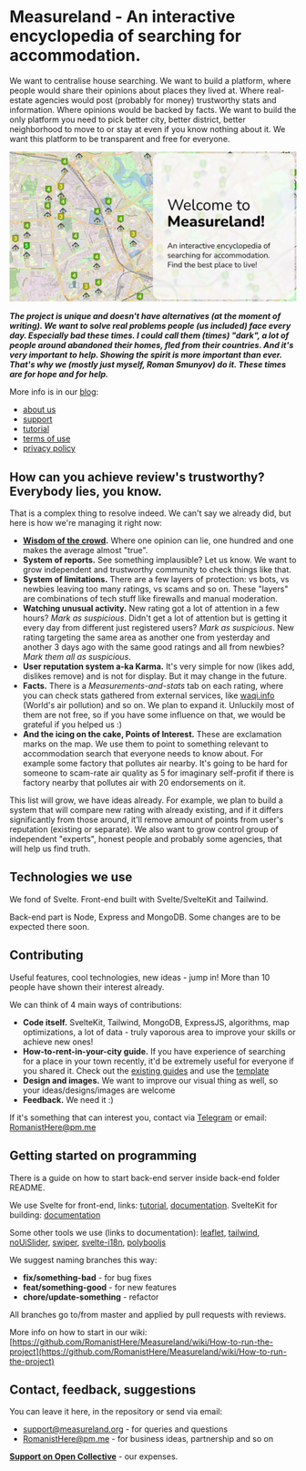 # Measureland - An interactive encyclopedia of searching for accommodation.

We want to centralise house searching. We want to build a platform, where people would share their opinions about places they lived at. Where real-estate agencies would post (probably for money) trustworthy stats and information. Where opinions would be backed by facts. We want to build the only platform you need to pick better city, better district, better neighborhood to move to or stay at even if you know nothing about it. We want this platform to be transparent and free for everyone.

![Measureland banner](static/images/preview/rectangle_en_150.jpg)

***The project is unique and doesn't have alternatives (at the moment of writing). We want to solve real problems people (us included) face every day. Especially bad these times. I could call them (times) "dark", a lot of people around abandoned their homes, fled from their countries. And it's very important to help. Showing the spirit is more important than ever. That's why we (mostly just myself, Roman Smunyov) do it. These times are for hope and for help.***

More info is in our [blog](https://measureland.org/blog):
- [about us](https://measureland.org/blog/about-us)
- [support](https://measureland.org/blog/support)
- [tutorial](https://measureland.org/blog/tutorial)
- [terms of use](https://measureland.org/blog/terms-of-use)
- [privacy policy](https://measureland.org/blog/privacy-policy)

## How can you achieve review's trustworthy? Everybody lies, you know.

That is a complex thing to resolve indeed. We can't say we already did, but here is how we're managing it right now:
- **[Wisdom of the crowd](https://en.wikipedia.org/wiki/Wisdom_of_the_crowd).** Where one opinion can lie, one hundred and one makes the average almost "true".
- **System of reports.** See something implausible? Let us know. We want to grow independent and trustworthy community to check things like that.
- **System of limitations.** There are a few layers of protection: vs bots, vs newbies leaving too many ratings, vs scams and so on. These "layers" are combinations of tech stuff like firewalls and manual moderation.
- **Watching unusual activity.** New rating got a lot of attention in a few hours? *Mark as suspicious*. Didn't get a lot of attention but is getting it every day from different just registered users? *Mark as suspicious*. New rating targeting the same area as another one from yesterday and another 3 days ago with the same good ratings and all from newbies? *Mark them all as suspicious*.
- **User reputation system a-ka Karma.** It's very simple for now (likes add, dislikes remove) and is not for display. But it may change in the future.
- **Facts.** There is a *Measurements-and-stats* tab on each rating, where you can check stats gathered from external services, like [waqi.info](https://waqi.info/) (World's air pollution) and so on. We plan to expand it. Unluckily most of them are not free, so if you have some influence on that, we would be grateful if you helped us :)
- **And the icing on the cake, Points of Interest.** These are exclamation marks on the map. We use them to point to something relevant to accommodation search that everyone needs to know about. For example some factory that pollutes air nearby. It's going to be hard for someone to scam-rate air quality as 5 for imaginary self-profit if there is factory nearby that pollutes air with 20 endorsements on it.

This list will grow, we have ideas already. For example, we plan to build a system that will compare new rating with already existing, and if it differs significantly from those around, it'll remove amount of points from user's reputation (existing or separate). We also want to grow control group of independent "experts", honest people and probably some agencies, that will help us find truth.

## Technologies we use

We fond of Svelte. Front-end built with Svelte/SvelteKit and Tailwind.

Back-end part is Node, Express and MongoDB. Some changes are to be expected there soon.

## Contributing

Useful features, cool technologies, new ideas - jump in! More than 10 people have shown their interest already.

We can think of 4 main ways of contributions:
- **Code itself.** SvelteKit, Tailwind, MongoDB, ExpressJS, algorithms, map optimizations, a lot of data - truly vaporous area to improve your skills or achieve new ones!
- **How-to-rent-in-your-city guide.** If you have experience of searching for a place in your town recently, it'd be extremely useful for everyone if you shared it. Check out the [existing guides](https://measureland.org/blog) and use the [template](src/markdown/guides/en/minsk-belarus.md)
- **Design and images.** We want to improve our visual thing as well, so your ideas/designs/images are welcome
- **Feedback.** We need it :)

If it's something that can interest you, contact via [Telegram](https://t.me/measurelandBot) or email: RomanistHere@pm.me

## Getting started on programming

There is a guide on how to start back-end server inside back-end folder README.

We use Svelte for front-end, links: [tutorial](https://svelte.dev/tutorial), [documentation](https://svelte.dev/docs). SvelteKit for building: [documentation](https://kit.svelte.dev/docs)

Some other tools we use (links to documentation): [leaflet](https://leafletjs.com/), [tailwind](https://tailwindcss.com/docs), [noUiSlider](https://refreshless.com/nouislider/), [swiper](https://swiperjs.com/svelte), [svelte-i18n](https://github.com/kaisermann/svelte-i18n), [polybooljs](https://github.com/velipso/polybooljs)

We suggest naming branches this way:

- **fix/something-bad** - for bug fixes
- **feat/something-good** - for new features
- **chore/update-something** - refactor

All branches go to/from master and applied by pull requests with reviews.

More info on how to start in our wiki: [https://github.com/RomanistHere/Measureland/wiki/How-to-run-the-project](https://github.com/RomanistHere/Measureland/wiki/How-to-run-the-project)

## Contact, feedback, suggestions

You can leave it here, in the repository or send via email:
- support@measureland.org - for queries and questions
- RomanistHere@pm.me - for business ideas, partnership and so on

**[Support on Open Collective](https://opencollective.com/measureland)** - our expenses.
